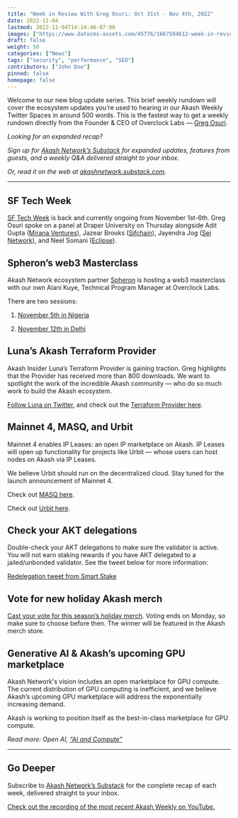 ```yaml
---
title: "Week in Review With Greg Osuri: Oct 31st - Nov 4th, 2022"
date: 2022-11-04
lastmod: 2022-11-04T14:14:46-07:00
images: ["https://www.datocms-assets.com/45776/1667594612-week-in-review-with-greg-osuri-2.png"]
draft: false
weight: 50
categories: ["News"]
tags: ["security", "performance", "SEO"]
contributors: ["John Doe"]
pinned: false
homepage: false
---
```

Welcome to our new blog update series. This brief weekly rundown will cover the ecosystem updates you’re used to hearing in our Akash Weekly Twitter Spaces in around 500 words. This is the fastest way to get a weekly rundown directly from the Founder & CEO of Overclock Labs — [Greg Osuri](https://twitter.com/gregosuri).

_Looking for an expanded recap?_

_Sign up for_ [_Akash Network’s Substack_](http://akashnetwork.substack.com) _for expanded updates, features from guests, and a weekly Q&A delivered straight to your inbox._

_Or, read it on the web at_ [_akashnetwork.substack.com_](http://akashnetwork.substack.com)_._

* * *

SF Tech Week
------------

[SF Tech Week](https://sf-techweek.com/) is back and currently ongoing from November 1st-6th. Greg Osuri spoke on a panel at Draper University on Thursday alongside Adit Gupta ([Mirana Ventures](https://mirana.xyz/)), Jazear Brooks ([Sifchain](https://www.sifchain.finance/)), Jayendra Jog ([Sei Network](https://www.seinetwork.io/)), and Neel Somani ([Eclipse](https://eclipse.builders/)).

Spheron’s web3 Masterclass
--------------------------

Akash Network ecosystem partner [Spheron](https://spheron.network/) is hosting a web3 masterclass with our own Alani Kuye, Technical Program Manager at Overclock Labs.

There are two sessions:

1.  [November 5th in Nigeria](https://lu.ma/zaw0r0ug)
    
2.  [November 12th in Delhi](https://lu.ma/spherondel)
    

Luna’s Akash Terraform Provider
-------------------------------

Akash Insider Luna’s Terraform Provider is gaining traction. Greg highlights that the Provider has received more than 800 downloads. We want to spotlight the work of the incredible Akash community — who do so much work to build the Akash ecosystem.

[Follow Luna on Twitter](https://twitter.com/luna_4_go), and check out the [Terraform Provider here](https://registry.terraform.io/providers/cloud-j-luna/akash/latest/docs).  

Mainnet 4, MASQ, and Urbit
--------------------------

Mainnet 4 enables IP Leases: an open IP marketplace on Akash. IP Leases will open up functionality for projects like Urbit — whose users can host nodes on Akash via IP Leases.

We believe Urbit should run on the decentralized cloud. Stay tuned for the launch announcement of Mainnet 4.

Check out [MASQ here](https://masq.ai/).

Check out [Urbit here](https://urbit.org/).

Check your AKT delegations
--------------------------

Double-check your AKT delegations to make sure the validator is active. You will not earn staking rewards if you have AKT delegated to a jailed/unbonded validator. See the tweet below for more information:

[Redelegation tweet from Smart Stake](https://twitter.com/SmartStake/status/1585845903499399168?s=20&t=EiUB_Md7NK0t5TXoCXhsUA)

Vote for new holiday Akash merch
--------------------------------

[Cast your vote for this season’s holiday merch](https://akt.fyi/tvote). Voting ends on Monday, so make sure to choose before then. The winner will be featured in the Akash merch store.

Generative AI & Akash’s upcoming GPU marketplace
------------------------------------------------

Akash Network's vision includes an open marketplace for GPU compute. The current distribution of GPU computing is inefficient, and we believe Akash’s upcoming GPU marketplace will address the exponentially increasing demand.

Akash is working to position itself as the best-in-class marketplace for GPU compute.

_Read more: Open AI,_ [_“AI and Compute”_](https://openai.com/blog/ai-and-compute/)

* * *

Go Deeper
---------

Subscribe to [Akash Network’s Substack](https://akashnetwork.substack.com) for the complete recap of each week, delivered straight to your inbox.

[Check out the recording of the most recent Akash Weekly on YouTube.](https://youtu.be/XQVGt-fdKPY)